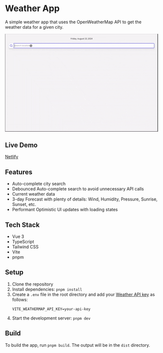 # Weather App

A simple weather app that uses the OpenWeatherMap API to get the weather data for a given city.

![Weather App](./public/weather_app.gif)

## Live Demo

[Netlify](https://brilliant-rabanadas-fc36b6.netlify.app/)

## Features

- Auto-complete city search
- Debounced Auto-complete search to avoid unnecessary API calls
- Current weather data
- 3-day Forecast with plenty of details: Wind, Humidity, Pressure, Sunrise, Sunset, etc.
- Performant Optimistic UI updates with loading states

## Tech Stack

- Vue 3
- TypeScript
- Tailwind CSS
- Vite
- pnpm

## Setup

1. Clone the repository
2. Install dependencies: `pnpm install`
3. Create a `.env` file in the root directory and add your [Weather API key](https://www.weatherapi.com/) as follows:
   ```
   VITE_WEATHERMAP_API_KEY=your-api-key
   ```
4. Start the development server: `pnpm dev`

## Build

To build the app, run `pnpm build`. The output will be in the `dist` directory.
